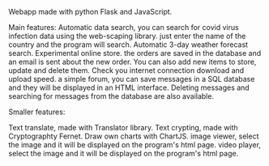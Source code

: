 Webapp made with python Flask and JavaScript.

Main features:
Automatic data search, you can search for covid virus infection data using the web-scaping library. just enter the name of the country and the program will search.
Automatic 3-day weather forecast search.
Experimental online store. the orders are saved in the database and an email is sent about the new order. You can also add new items to store, update and delete them.
Check you internet connection download and upload speed.
a simple forum, you can save messages in a SQL database and they will be displayed in an HTML interface. Deleting messages and searching for messages from the database are also available.

Smaller features:

Text translate, made with Translator library.
Text crypting, made with Cryptographty Fernet.
Draw own charts with ChartJS.
image viewer, select the image and it will be displayed on the program's html page.
video player, select the image and it will be displayed on the program's html page.
